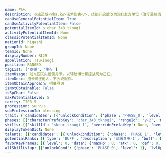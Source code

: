 ```yaml
---
name: 月禾
description: 攻击造成<@ba.kw>法术伤害</>，技能开启后改为治疗友方单位（治疗量相当于75%攻击力）
canUseGeneralPotentialItem: True
canUseActivityPotentialItem: False
potentialItemId: p_char_343_tknogi
activityPotentialItemId: None
classicPotentialItemId: None
nationId: higashi
groupId: None
teamId: None
displayNumber: R129
appellation: Tsukinogi
position: RANGED
tagList: ['支援', '生存']
itemUsage: 前东国天灾信使月禾，以辅助博士掌控战局为己任。
itemDesc: 擅长说服他人，不会说服你。
itemObtainApproach: 招募寻访
isNotObtainable: False
isSpChar: False
maxPotentialLevel: 5
rarity: TIER_5
profession: SUPPORT
subProfessionId: blessing
trait: {'candidates': [{'unlockCondition': {'phase': 'PHASE_0', 'level': 1}, 'requiredPotentialRank': 0, 'blackboard': [{'key': 'heal_scale', 'value': 0.75, 'valueStr': None}], 'overrideDescripton': '攻击造成<@ba.kw>法术伤害</>，技能开启后改为治疗友方单位（治疗量相当于<@ba.kw>{heal_scale:0%}</>攻击力）', 'prefabKey': None, 'rangeId': None}]}
phases: [{'characterPrefabKey': 'char_343_tknogi', 'rangeId': 'y-2', 'maxLevel': 50, 'attributesKeyFrames': [{'level': 1, 'data': {'maxHp': 674, 'atk': 200, 'def': 81, 'magicResistance': 15.0, 'cost': 10, 'blockCnt': 1, 'moveSpeed': 1.0, 'attackSpeed': 100.0, 'baseAttackTime': 1.6, 'respawnTime': 70, 'hpRecoveryPerSec': 0.0, 'spRecoveryPerSec': 1.0, 'maxDeployCount': 1, 'maxDeckStackCnt': 0, 'tauntLevel': 0, 'massLevel': 0, 'baseForceLevel': 0, 'stunImmune': False, 'silenceImmune': False, 'sleepImmune': False, 'frozenImmune': False, 'levitateImmune': False}}, {'level': 50, 'data': {'maxHp': 992, 'atk': 287, 'def': 117, 'magicResistance': 15.0, 'cost': 10, 'blockCnt': 1, 'moveSpeed': 1.0, 'attackSpeed': 100.0, 'baseAttackTime': 1.6, 'respawnTime': 70, 'hpRecoveryPerSec': 0.0, 'spRecoveryPerSec': 1.0, 'maxDeployCount': 1, 'maxDeckStackCnt': 0, 'tauntLevel': 0, 'massLevel': 0, 'baseForceLevel': 0, 'stunImmune': False, 'silenceImmune': False, 'sleepImmune': False, 'frozenImmune': False, 'levitateImmune': False}}], 'evolveCost': None}, {'characterPrefabKey': 'char_343_tknogi', 'rangeId': 'y-6', 'maxLevel': 70, 'attributesKeyFrames': [{'level': 1, 'data': {'maxHp': 992, 'atk': 287, 'def': 117, 'magicResistance': 20.0, 'cost': 12, 'blockCnt': 1, 'moveSpeed': 1.0, 'attackSpeed': 100.0, 'baseAttackTime': 1.6, 'respawnTime': 70, 'hpRecoveryPerSec': 0.0, 'spRecoveryPerSec': 1.0, 'maxDeployCount': 1, 'maxDeckStackCnt': 0, 'tauntLevel': 0, 'massLevel': 0, 'baseForceLevel': 0, 'stunImmune': False, 'silenceImmune': False, 'sleepImmune': False, 'frozenImmune': False, 'levitateImmune': False}}, {'level': 70, 'data': {'maxHp': 1341, 'atk': 369, 'def': 154, 'magicResistance': 20.0, 'cost': 12, 'blockCnt': 1, 'moveSpeed': 1.0, 'attackSpeed': 100.0, 'baseAttackTime': 1.6, 'respawnTime': 70, 'hpRecoveryPerSec': 0.0, 'spRecoveryPerSec': 1.0, 'maxDeployCount': 1, 'maxDeckStackCnt': 0, 'tauntLevel': 0, 'massLevel': 0, 'baseForceLevel': 0, 'stunImmune': False, 'silenceImmune': False, 'sleepImmune': False, 'frozenImmune': False, 'levitateImmune': False}}], 'evolveCost': [{'id': '3271', 'count': 4, 'type': 'MATERIAL'}, {'id': '30062', 'count': 3, 'type': 'MATERIAL'}, {'id': '30052', 'count': 2, 'type': 'MATERIAL'}]}, {'characterPrefabKey': 'char_343_tknogi', 'rangeId': 'y-6', 'maxLevel': 80, 'attributesKeyFrames': [{'level': 1, 'data': {'maxHp': 1341, 'atk': 369, 'def': 154, 'magicResistance': 25.0, 'cost': 12, 'blockCnt': 1, 'moveSpeed': 1.0, 'attackSpeed': 100.0, 'baseAttackTime': 1.6, 'respawnTime': 70, 'hpRecoveryPerSec': 0.0, 'spRecoveryPerSec': 1.0, 'maxDeployCount': 1, 'maxDeckStackCnt': 0, 'tauntLevel': 0, 'massLevel': 0, 'baseForceLevel': 0, 'stunImmune': False, 'silenceImmune': False, 'sleepImmune': False, 'frozenImmune': False, 'levitateImmune': False}}, {'level': 80, 'data': {'maxHp': 1720, 'atk': 445, 'def': 175, 'magicResistance': 25.0, 'cost': 12, 'blockCnt': 1, 'moveSpeed': 1.0, 'attackSpeed': 100.0, 'baseAttackTime': 1.6, 'respawnTime': 70, 'hpRecoveryPerSec': 0.0, 'spRecoveryPerSec': 1.0, 'maxDeployCount': 1, 'maxDeckStackCnt': 0, 'tauntLevel': 0, 'massLevel': 0, 'baseForceLevel': 0, 'stunImmune': False, 'silenceImmune': False, 'sleepImmune': False, 'frozenImmune': False, 'levitateImmune': False}}], 'evolveCost': [{'id': '3273', 'count': 3, 'type': 'MATERIAL'}, {'id': '30074', 'count': 8, 'type': 'MATERIAL'}, {'id': '30093', 'count': 12, 'type': 'MATERIAL'}]}]
skills: [{'skillId': 'skchr_tknogi_1', 'overridePrefabKey': None, 'overrideTokenKey': None, 'levelUpCostCond': [{'unlockCond': {'phase': 'PHASE_2', 'level': 1}, 'lvlUpTime': 28800, 'levelUpCost': [{'id': '3303', 'count': 5, 'type': 'MATERIAL'}, {'id': '30054', 'count': 3, 'type': 'MATERIAL'}, {'id': '31013', 'count': 2, 'type': 'MATERIAL'}]}, {'unlockCond': {'phase': 'PHASE_2', 'level': 1}, 'lvlUpTime': 57600, 'levelUpCost': [{'id': '3303', 'count': 6, 'type': 'MATERIAL'}, {'id': '31024', 'count': 3, 'type': 'MATERIAL'}, {'id': '30104', 'count': 5, 'type': 'MATERIAL'}]}, {'unlockCond': {'phase': 'PHASE_2', 'level': 1}, 'lvlUpTime': 86400, 'levelUpCost': [{'id': '3303', 'count': 10, 'type': 'MATERIAL'}, {'id': '30135', 'count': 4, 'type': 'MATERIAL'}, {'id': '30074', 'count': 5, 'type': 'MATERIAL'}]}], 'unlockCond': {'phase': 'PHASE_0', 'level': 1}}, {'skillId': 'skchr_tknogi_2', 'overridePrefabKey': None, 'overrideTokenKey': None, 'levelUpCostCond': [{'unlockCond': {'phase': 'PHASE_2', 'level': 1}, 'lvlUpTime': 28800, 'levelUpCost': [{'id': '3303', 'count': 5, 'type': 'MATERIAL'}, {'id': '30074', 'count': 3, 'type': 'MATERIAL'}, {'id': '30053', 'count': 5, 'type': 'MATERIAL'}]}, {'unlockCond': {'phase': 'PHASE_2', 'level': 1}, 'lvlUpTime': 57600, 'levelUpCost': [{'id': '3303', 'count': 6, 'type': 'MATERIAL'}, {'id': '30044', 'count': 3, 'type': 'MATERIAL'}, {'id': '31024', 'count': 5, 'type': 'MATERIAL'}]}, {'unlockCond': {'phase': 'PHASE_2', 'level': 1}, 'lvlUpTime': 86400, 'levelUpCost': [{'id': '3303', 'count': 10, 'type': 'MATERIAL'}, {'id': '30135', 'count': 4, 'type': 'MATERIAL'}, {'id': '30014', 'count': 5, 'type': 'MATERIAL'}]}], 'unlockCond': {'phase': 'PHASE_1', 'level': 1}}]
displayTokenDict: None
talents: [{'candidates': [{'unlockCondition': {'phase': 'PHASE_1', 'level': 1}, 'requiredPotentialRank': 0, 'prefabKey': '1', 'name': '祝', 'description': '攻击范围内的友军生命少于40%时，使其获得12%的<$ba.protect>庇护</>', 'rangeId': None, 'blackboard': [{'key': 'hp_ratio', 'value': 0.4, 'valueStr': None}, {'key': 'damage_resistance', 'value': 0.12, 'valueStr': None}], 'tokenKey': None}, {'unlockCondition': {'phase': 'PHASE_1', 'level': 1}, 'requiredPotentialRank': 4, 'prefabKey': '1', 'name': '祝', 'description': '攻击范围内的友军生命少于40%时，使其获得14%<@ba.talpu>（+2%）</>的<$ba.protect>庇护</>', 'rangeId': None, 'blackboard': [{'key': 'hp_ratio', 'value': 0.4, 'valueStr': None}, {'key': 'damage_resistance', 'value': 0.14, 'valueStr': None}], 'tokenKey': None}, {'unlockCondition': {'phase': 'PHASE_2', 'level': 1}, 'requiredPotentialRank': 0, 'prefabKey': '1', 'name': '祝', 'description': '攻击范围内的友军生命少于40%时，使其获得18%的<$ba.protect>庇护</>', 'rangeId': None, 'blackboard': [{'key': 'hp_ratio', 'value': 0.4, 'valueStr': None}, {'key': 'damage_resistance', 'value': 0.18, 'valueStr': None}], 'tokenKey': None}, {'unlockCondition': {'phase': 'PHASE_2', 'level': 1}, 'requiredPotentialRank': 4, 'prefabKey': '1', 'name': '祝', 'description': '攻击范围内的友军生命少于40%时，使其获得20%<@ba.talpu>（+2%）</>的<$ba.protect>庇护</>', 'rangeId': None, 'blackboard': [{'key': 'hp_ratio', 'value': 0.4, 'valueStr': None}, {'key': 'damage_resistance', 'value': 0.2, 'valueStr': None}], 'tokenKey': None}]}]
potentialRanks: [{'type': 'BUFF', 'description': '部署费用-1', 'buff': {'attributes': {'abnormalFlags': None, 'abnormalImmunes': None, 'abnormalAntis': None, 'abnormalCombos': None, 'abnormalComboImmunes': None, 'attributeModifiers': [{'attributeType': 'COST', 'formulaItem': 'ADDITION', 'value': -1.0, 'loadFromBlackboard': False, 'fetchBaseValueFromSourceEntity': False}]}}, 'equivalentCost': None}, {'type': 'BUFF', 'description': '再部署时间-4秒', 'buff': {'attributes': {'abnormalFlags': None, 'abnormalImmunes': None, 'abnormalAntis': None, 'abnormalCombos': None, 'abnormalComboImmunes': None, 'attributeModifiers': [{'attributeType': 'RESPAWN_TIME', 'formulaItem': 'ADDITION', 'value': -4.0, 'loadFromBlackboard': False, 'fetchBaseValueFromSourceEntity': False}]}}, 'equivalentCost': None}, {'type': 'BUFF', 'description': '生命上限+160', 'buff': {'attributes': {'abnormalFlags': None, 'abnormalImmunes': None, 'abnormalAntis': None, 'abnormalCombos': None, 'abnormalComboImmunes': None, 'attributeModifiers': [{'attributeType': 'MAX_HP', 'formulaItem': 'ADDITION', 'value': 160.0, 'loadFromBlackboard': False, 'fetchBaseValueFromSourceEntity': False}]}}, 'equivalentCost': None}, {'type': 'CUSTOM', 'description': '天赋效果增强', 'buff': None, 'equivalentCost': None}, {'type': 'BUFF', 'description': '部署费用-1', 'buff': {'attributes': {'abnormalFlags': None, 'abnormalImmunes': None, 'abnormalAntis': None, 'abnormalCombos': None, 'abnormalComboImmunes': None, 'attributeModifiers': [{'attributeType': 'COST', 'formulaItem': 'ADDITION', 'value': -1.0, 'loadFromBlackboard': False, 'fetchBaseValueFromSourceEntity': False}]}}, 'equivalentCost': None}]
favorKeyFrames: [{'level': 0, 'data': {'maxHp': 0, 'atk': 0, 'def': 0, 'magicResistance': 0.0, 'cost': 0, 'blockCnt': 0, 'moveSpeed': 0.0, 'attackSpeed': 0.0, 'baseAttackTime': 0.0, 'respawnTime': 0, 'hpRecoveryPerSec': 0.0, 'spRecoveryPerSec': 0.0, 'maxDeployCount': 0, 'maxDeckStackCnt': 0, 'tauntLevel': 0, 'massLevel': 0, 'baseForceLevel': 0, 'stunImmune': False, 'silenceImmune': False, 'sleepImmune': False, 'frozenImmune': False, 'levitateImmune': False}}, {'level': 50, 'data': {'maxHp': 300, 'atk': 40, 'def': 0, 'magicResistance': 0.0, 'cost': 0, 'blockCnt': 0, 'moveSpeed': 0.0, 'attackSpeed': 0.0, 'baseAttackTime': 0.0, 'respawnTime': 0, 'hpRecoveryPerSec': 0.0, 'spRecoveryPerSec': 0.0, 'maxDeployCount': 0, 'maxDeckStackCnt': 0, 'tauntLevel': 0, 'massLevel': 0, 'baseForceLevel': 0, 'stunImmune': False, 'silenceImmune': False, 'sleepImmune': False, 'frozenImmune': False, 'levitateImmune': False}}]
allSkillLvlup: [{'unlockCond': {'phase': 'PHASE_0', 'level': 1}, 'lvlUpCost': [{'id': '3301', 'count': 4, 'type': 'MATERIAL'}]}, {'unlockCond': {'phase': 'PHASE_0', 'level': 1}, 'lvlUpCost': [{'id': '3301', 'count': 4, 'type': 'MATERIAL'}, {'id': '30061', 'count': 4, 'type': 'MATERIAL'}]}, {'unlockCond': {'phase': 'PHASE_0', 'level': 1}, 'lvlUpCost': [{'id': '3302', 'count': 6, 'type': 'MATERIAL'}, {'id': '30012', 'count': 4, 'type': 'MATERIAL'}]}, {'unlockCond': {'phase': 'PHASE_1', 'level': 1}, 'lvlUpCost': [{'id': '3302', 'count': 6, 'type': 'MATERIAL'}, {'id': '30022', 'count': 5, 'type': 'MATERIAL'}]}, {'unlockCond': {'phase': 'PHASE_1', 'level': 1}, 'lvlUpCost': [{'id': '3302', 'count': 6, 'type': 'MATERIAL'}, {'id': '30093', 'count': 3, 'type': 'MATERIAL'}]}, {'unlockCond': {'phase': 'PHASE_1', 'level': 1}, 'lvlUpCost': [{'id': '3303', 'count': 6, 'type': 'MATERIAL'}, {'id': '31013', 'count': 3, 'type': 'MATERIAL'}, {'id': '30043', 'count': 2, 'type': 'MATERIAL'}]}]
---
```


